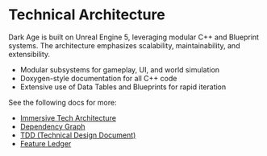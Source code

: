 # Technical Architecture

Dark Age is built on Unreal Engine 5, leveraging modular C++ and Blueprint systems. The architecture emphasizes scalability, maintainability, and extensibility.

- Modular subsystems for gameplay, UI, and world simulation
- Doxygen-style documentation for all C++ code
- Extensive use of Data Tables and Blueprints for rapid iteration

See the following docs for more:
- [Immersive Tech Architecture](../docs/immersive-tech-architecture.md)
- [Dependency Graph](../docs/DEPENDENCY_GRAPH.md)
- [TDD (Technical Design Document)](../docs/TDD_DarkAge.md)
- [Feature Ledger](../docs/FEATURE_LEDGER.md)
